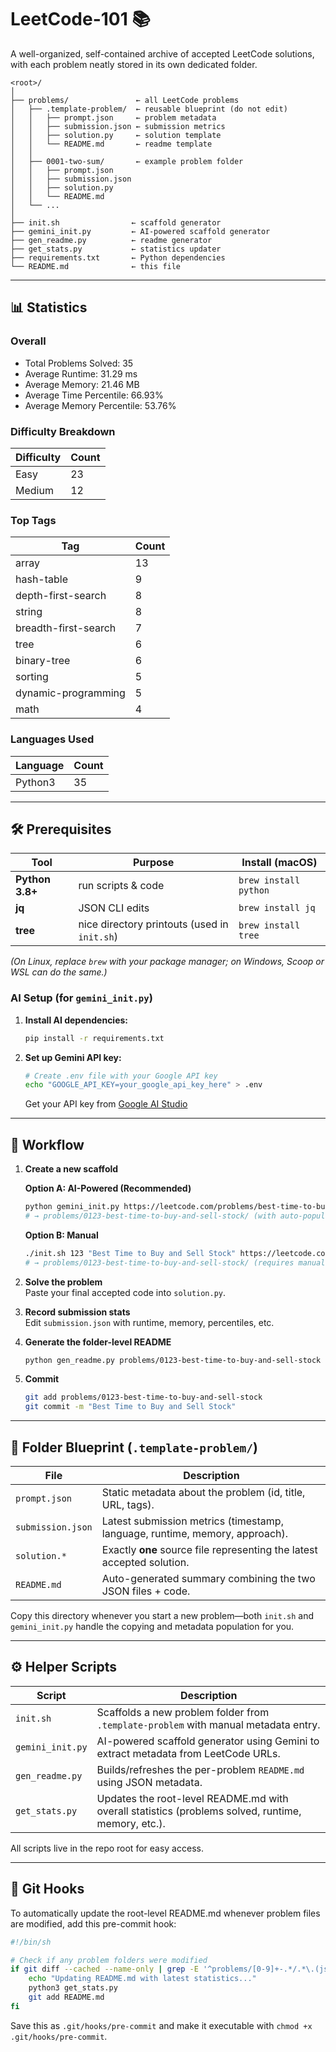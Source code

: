 # LeetCode-101 📚

A well-organized, self-contained archive of accepted LeetCode solutions, with each problem neatly stored in its own dedicated folder.

```
<root>/
│
├── problems/               ← all LeetCode problems
│   ├── .template-problem/  ← reusable blueprint (do not edit)
│   │   ├── prompt.json     ← problem metadata
│   │   ├── submission.json ← submission metrics
│   │   ├── solution.py     ← solution template
│   │   └── README.md       ← readme template
│   │
│   ├── 0001-two-sum/       ← example problem folder
│   │   ├── prompt.json
│   │   ├── submission.json
│   │   ├── solution.py
│   │   └── README.md
│   └── ...
│
├── init.sh                ← scaffold generator
├── gemini_init.py         ← AI-powered scaffold generator
├── gen_readme.py          ← readme generator
├── get_stats.py           ← statistics updater
├── requirements.txt       ← Python dependencies
└── README.md              ← this file
```

---

## 📊 Statistics

### Overall

- Total Problems Solved: 35
- Average Runtime: 31.29 ms
- Average Memory: 21.46 MB
- Average Time Percentile: 66.93%
- Average Memory Percentile: 53.76%

### Difficulty Breakdown

| Difficulty | Count |
|------------|-------|
| Easy | 23 |
| Medium | 12 |

### Top Tags

| Tag | Count |
|-----|-------|
| array | 13 |
| hash-table | 9 |
| depth-first-search | 8 |
| string | 8 |
| breadth-first-search | 7 |
| tree | 6 |
| binary-tree | 6 |
| sorting | 5 |
| dynamic-programming | 5 |
| math | 4 |

### Languages Used

| Language | Count |
|----------|-------|
| Python3 | 35 |

---

## 🛠  Prerequisites

| Tool | Purpose | Install (macOS) |
|------|---------|-----------------|
| **Python 3.8+** | run scripts & code | `brew install python` |
| **jq** | JSON CLI edits | `brew install jq` |
| **tree** | nice directory printouts (used in `init.sh`) | `brew install tree` |

*(On Linux, replace `brew` with your package manager; on Windows, Scoop or WSL can do the same.)*

### AI Setup (for `gemini_init.py`)

1. **Install AI dependencies:**
   ```bash
   pip install -r requirements.txt
   ```

2. **Set up Gemini API key:**
   ```bash
   # Create .env file with your Google API key
   echo "GOOGLE_API_KEY=your_google_api_key_here" > .env
   ```
   
   Get your API key from [Google AI Studio](https://makersuite.google.com/app/apikey)

---

## 🚀  Workflow

1. **Create a new scaffold**

   **Option A: AI-Powered (Recommended)**
   ```bash
   python gemini_init.py https://leetcode.com/problems/best-time-to-buy-and-sell-stock
   # → problems/0123-best-time-to-buy-and-sell-stock/ (with auto-populated metadata)
   ```
   
   **Option B: Manual**
   ```bash
   ./init.sh 123 "Best Time to Buy and Sell Stock" https://leetcode.com/problems/best-time-to-buy-and-sell-stock
   # → problems/0123-best-time-to-buy-and-sell-stock/ (requires manual metadata entry)
   ```

2. **Solve the problem**  
   Paste your final accepted code into `solution.py`.

3. **Record submission stats**  
   Edit `submission.json` with runtime, memory, percentiles, etc.

4. **Generate the folder-level README**

   ```bash
   python gen_readme.py problems/0123-best-time-to-buy-and-sell-stock
   ```

5. **Commit**

   ```bash
   git add problems/0123-best-time-to-buy-and-sell-stock
   git commit -m "Best Time to Buy and Sell Stock"
   ```

---

## 📁  Folder Blueprint (`.template-problem/`)

| File | Description |
|------|-------------|
| `prompt.json` | Static metadata about the problem (id, title, URL, tags). |
| `submission.json` | Latest submission metrics (timestamp, language, runtime, memory, approach). |
| `solution.*` | Exactly **one** source file representing the latest accepted solution. |
| `README.md` | Auto-generated summary combining the two JSON files + code. |

Copy this directory whenever you start a new problem—both `init.sh` and `gemini_init.py` handle the copying and metadata population for you.

---

## ⚙️  Helper Scripts

| Script | Description |
|--------|-------------|
| `init.sh` | Scaffolds a new problem folder from `.template-problem` with manual metadata entry. |
| `gemini_init.py` | AI-powered scaffold generator using Gemini to extract metadata from LeetCode URLs. |
| `gen_readme.py` | Builds/refreshes the per-problem `README.md` using JSON metadata. |
| `get_stats.py` | Updates the root-level README.md with overall statistics (problems solved, runtime, memory, etc.). |

All scripts live in the repo root for easy access.

---

## 🔧 Git Hooks

To automatically update the root-level README.md whenever problem files are modified, add this pre-commit hook:

```bash
#!/bin/sh

# Check if any problem folders were modified
if git diff --cached --name-only | grep -E '^problems/[0-9]+-.*/.*\.(json|py)$' > /dev/null; then
    echo "Updating README.md with latest statistics..."
    python3 get_stats.py
    git add README.md
fi
```

Save this as `.git/hooks/pre-commit` and make it executable with `chmod +x .git/hooks/pre-commit`.